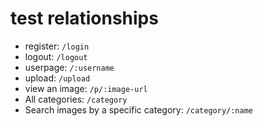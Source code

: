 # test relationships

- register: `/login`
- logout: `/logout`
- userpage: `/:username`
- upload: `/upload`
- view an image: `/p/:image-url`
- All categories: `/category`
- Search images by a specific category: `/category/:name`
